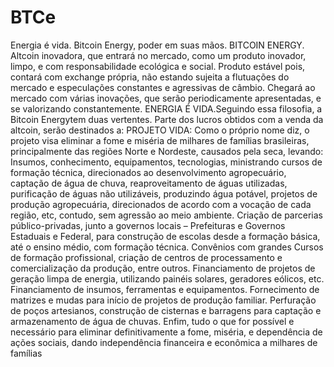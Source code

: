 # BTCe
Energia é vida. 
Bitcoin Energy, poder em suas mãos.  BITCOIN ENERGY.  Altcoin inovadora, que entrará no mercado, como um produto inovador, limpo, e com responsabilidade ecológica e social.  Produto estável pois, contará com exchange própria, não estando sujeita a flutuações do mercado e especulações constantes e agressivas de câmbio.  Chegará ao mercado com várias inovações, que serão periodicamente apresentadas, e se valorizando constantemente.   ENERGIA É VIDA.Seguindo essa filosofia,  a Bitcoin Energytem duas vertentes.  Parte dos lucros obtidos com a venda da altcoin, serão destinados a:   PROJETO VIDA:  Como o próprio nome diz, o projeto visa eliminar a fome e miséria de milhares de famílias brasileiras,   principalmente das regiões Norte e Nordeste, causados pela seca, levando:  Insumos, conhecimento, equipamentos, tecnologias, ministrando cursos de formação técnica,  direcionados ao desenvolvimento agropecuário, captação de água de chuva, reaproveitamento de águas utilizadas,  purificação de águas não utilizáveis, produzindo água potável, projetos de produção agropecuária, direcionados de acordo com a vocação de cada região, etc, contudo, sem agressão ao meio ambiente.   Criação de parcerias público-privadas, junto a governos locais – Prefeituras e Governos Estaduais e Federal, para construção de escolas desde a formação básica, até o ensino médio, com formação técnica.  Convênios com grandes Cursos de formação profissional, criação de centros de processamento e comercialização da produção, entre outros.  Financiamento de projetos de geração limpa de energia, utilizando painéis solares, geradores eólicos, etc.  Financiamento de insumos, ferramentas e equipamentos.  Fornecimento de matrizes e mudas para início de projetos de produção familiar.  Perfuração de poços artesianos, construção de cisternas e barragens para captação e armazenamento de água de chuvas.  Enfim, tudo o que for possível e necessário para eliminar definitivamente a fome, miséria, e dependência de ações sociais,  dando independência financeira e econômica a milhares de famílias
